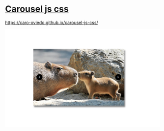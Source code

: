 # [Carousel  js css](https://caro-oviedo.github.io/carousel-js-css/)

https://caro-oviedo.github.io/carousel-js-css/

<a href="https://caro-oviedo.github.io/carousel-js-css/"> <img src="img/carousel.png"> </a>

